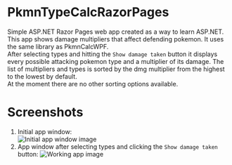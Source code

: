 # PkmnTypeCalcRazorPages
Simple ASP.NET Razor Pages web app created as a way to learn ASP.NET. 
This app shows damage multipliers that affect defending pokemon. It uses the same library as PkmnCalcWPF.   
After selecting types and hitting the `Show damage taken` button it displays every possible attacking pokemon type and
a multiplier of its damage. The list of multipliers and types is sorted by the dmg multiplier from the highest to the lowest by default.  
At the moment there are no other sorting options available.

# Screenshots
1. Initial app window:  
![Initial app window image](https://i.imgur.com/hu5vmUD.png?1)
2. App window after selecting types and clicking the `Show damage taken` button:
![Working app image](https://i.imgur.com/FT3gnWy.png)
